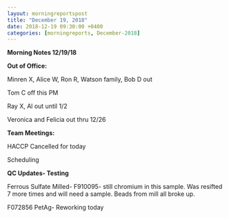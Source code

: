 ```yaml
---  
layout: morningreportspost  
title: "December 19, 2018"  
date: 2018-12-19 09:30:00 +0400  
categories: [morningreports, December-2018]  
---
```


**Morning Notes 12/19/18**

**Out of Office:**

Minren X, Alice W, Ron R, Watson family, Bob D out

Tom C off this PM

Ray X, Al out until 1/2

Veronica and Felicia out thru 12/26

**Team Meetings:**

HACCP Cancelled for today

Scheduling

**QC Updates- Testing**

Ferrous Sulfate Milled- F910095- still chromium in this sample. Was resifted 7
more times and will need a sample. Beads from mill all broke up.

F072856 PetAg- Reworking today
